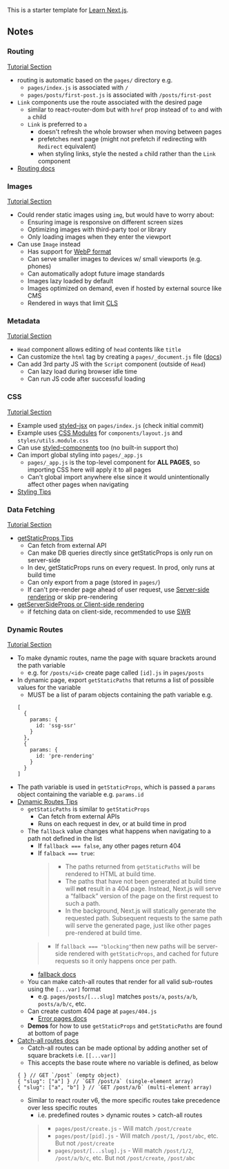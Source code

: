 This is a starter template for [Learn Next.js](https://nextjs.org/learn).

## Notes

### Routing
[Tutorial Section](https://nextjs.org/learn/basics/navigate-between-pages)
- routing is automatic based on the ``pages/`` directory e.g.
  - ``pages/index.js`` is associated with ``/``
  - ``pages/posts/first-post.js`` is associated with ``/posts/first-post``
- ``Link`` components use the route associated with the desired page
  - similar to react-router-dom but with ``href`` prop instead of ``to`` and with ``a`` child
  - ``Link`` is preferred to ``a``
    - doesn't refresh the whole browser when moving between pages
    - prefetches next page (might not prefetch if redirecting with ``Redirect`` equivalent)
    - when styling links, style the nested ``a`` child rather than the ``Link`` component
- [Routing docs](https://nextjs.org/docs/routing/introduction)

### Images
[Tutorial Section](https://nextjs.org/learn/basics/assets-metadata-css)
- Could render static images using ``img``, but would have to worry about:
  - Ensuring image is responsive on different screen sizes
  - Optimizing images with third-party tool or library
  - Only loading images when they enter the viewport
- Can use ``Image`` instead
  - Has support for [WebP format](https://developer.mozilla.org/en-US/docs/Web/Media/Formats/Image_types#webp)
  - Can serve smaller images to devices w/ small viewports (e.g. phones)
  - Can automatically adopt future image standards
  - Images lazy loaded by default
  - Images optimized on demand, even if hosted by external source like CMS
  - Rendered in ways that limit [CLS](https://web.dev/cls/)

### Metadata
[Tutorial Section](https://nextjs.org/learn/basics/assets-metadata-css/metadata)
- ``Head`` component allows editing of ``head`` contents like ``title``
- Can customize the ``html`` tag by creating a ``pages/_document.js`` file ([docs](https://nextjs.org/docs/advanced-features/custom-document))
- Can add 3rd party JS with the ``Script`` component (outside of ``Head``)
  - Can lazy load during browser idle time
  - Can run JS code after successful loading

### CSS
[Tutorial Section](https://nextjs.org/learn/basics/assets-metadata-css/css-styling)
- Example used [styled-jsx](https://github.com/vercel/styled-jsx) on ``pages/index.js`` (check initial commit)
- Example uses [CSS Modules](https://nextjs.org/docs/basic-features/built-in-css-support#adding-component-level-css) for ``components/layout.js`` and ``styles/utils.module.css``
- Can use [styled-components](https://github.com/vercel/next.js/tree/canary/examples/with-styled-components) too (no built-in support tho)
- Can import global styling into ``pages/_app.js``
  - ``pages/_app.js`` is the top-level component for **ALL PAGES**, so importing CSS here will apply it to all pages
  - Can't global import anywhere else since it would unintentionally affect other pages when navigating
- [Styling Tips](https://nextjs.org/learn/basics/assets-metadata-css/styling-tips)

### Data Fetching
[Tutorial Section](https://nextjs.org/learn/basics/data-fetching)
- [getStaticProps Tips](https://nextjs.org/learn/basics/data-fetching/getstaticprops-details)
  - Can fetch from external API
  - Can make DB queries directly since getStaticProps is only run on server-side
  - In dev, getStaticProps runs on every request. In prod, only runs at build time
  - Can only export from a page (stored in ``pages/``)
  - If can't pre-render page ahead of user request, use [Server-side rendering](https://nextjs.org/docs/basic-features/pages#server-side-rendering) or skip pre-rendering
- [getServerSideProps or Client-side rendering](https://nextjs.org/learn/basics/data-fetching/request-time)
  - if fetching data on client-side, recommended to use [SWR](https://swr.vercel.app/)

### Dynamic Routes
[Tutorial Section](https://nextjs.org/learn/basics/dynamic-routes)
- To make dynamic routes, name the page with square brackets around the path variable
  - e.g. for ``/posts/<id>`` create page called ``[id].js`` in ``pages/posts``
- In dynamic page, export ``getStaticPaths`` that returns a list of possible values for the variable
  - MUST be a list of param objects containing the path variable e.g.<br>
  ```
  [
    {
      params: {
        id: 'ssg-ssr'
      }
    },
    {
      params: {
        id: 'pre-rendering'
      }
    }
  ]
  ```
- The path variable is used in ``getStaticProps``, which is passed a ``params`` object containing the variable e.g. ``params.id``
- [Dynamic Routes Tips](https://nextjs.org/learn/basics/dynamic-routes/dynamic-routes-details)
  - ``getStaticPaths`` is similar to ``getStaticProps``
    - Can fetch from external APIs
    - Runs on each request in dev, or at build time in prod
  - The ``fallback`` value changes what happens when navigating to a path not defined in the list
    - If ``fallback === false``, any other pages return 404
    - If ``falback === true``:
      > - The paths returned from ``getStaticPaths`` will be rendered to HTML at build time.
      > - The paths that have not been generated at build time will **not** result in a 404 page. Instead, Next.js will serve a “fallback” version of the page on the first request to such a path.
      > - In the background, Next.js will statically generate the requested path. Subsequent requests to the same path will serve the generated page, just like other pages pre-rendered at build time.
    > - If ``fallback === "blocking"``then new paths will be server-side rendered with ``getStaticProps``, and cached for future requests so it only happens once per path.
    - [fallback docs](https://nextjs.org/docs/api-reference/data-fetching/get-static-paths#fallback-false)
  - You can make catch-all routes that render for all valid sub-routes using the ``[...var]`` format
    - e.g. ``pages/posts/[...slug]`` matches ``posts/a``, ``posts/a/b``, ``posts/a/b/c``, etc.
  - Can create custom 404 page at ``pages/404.js``
    - [Error pages docs](https://nextjs.org/docs/routing/dynamic-routes#catch-all-routes)
  - **Demos** for how to use ``getStaticProps`` and ``getStaticPaths`` are found at bottom of page
- [Catch-all routes docs](https://nextjs.org/docs/routing/dynamic-routes#catch-all-routes)
  - Catch-all routes can be made optional by adding another set of square brackets i.e. ``[[...var]]``
  - This accepts the base route where no variable is defined, as below
  ```
  { } // GET `/post` (empty object)
  { "slug": ["a"] } // `GET /post/a` (single-element array)
  { "slug": ["a", "b"] } // `GET /post/a/b` (multi-element array)
  ```
  - Similar to react router v6, the more specific routes take precedence over less specific routes
    - i.e. predefined routes > dynamic routes > catch-all routes
    > - ``pages/post/create.js`` - Will match ``/post/create``
    > - ``pages/post/[pid].js`` - Will match ``/post/1``, ``/post/abc``, etc. But not ``/post/create``
    > - ``pages/post/[...slug].js`` - Will match ``/post/1/2``, ``/post/a/b/c``, etc. But not ``/post/create``, ``/post/abc``
